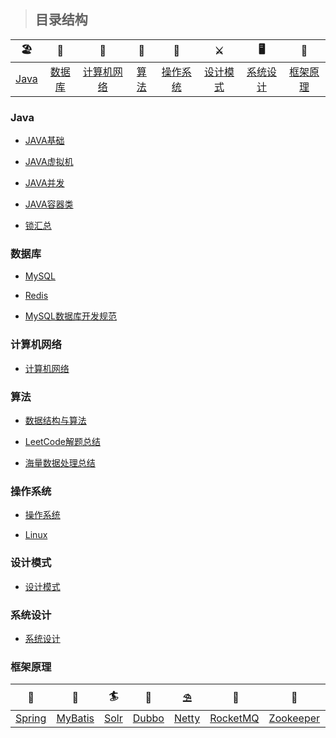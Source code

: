 > ## 目录结构



| 🏖  | 🌁| 📮 | 🌈 | 🚀 |⚔️ | 🖥 | 🚏 | 
| :--------: | :---------: | :---------: | :---------: | :---------: | :---------:| :---------: | :-------: | 
| [Java](#Java) | [数据库](#数据库)|[计算机网络](#计算机网络) | [算法](#算法) |[操作系统](#操作系统)|[设计模式](#设计模式)| [系统设计](#系统设计)|[框架原理](#框架原理)|


### Java

-  [JAVA基础](https://github.com/zaiyunduan123/Java-Interview/blob/master/notes/java/Java%E5%9F%BA%E7%A1%80.md)

-  [JAVA虚拟机](https://github.com/zaiyunduan123/Java-Interview/blob/master/notes/java/Java%E8%99%9A%E6%8B%9F%E6%9C%BA.md)

-  [JAVA并发](https://github.com/zaiyunduan123/Java-Interview/blob/master/notes/java/Java%E5%B9%B6%E5%8F%91.md)

-  [JAVA容器类](https://github.com/zaiyunduan123/Java-Interview/blob/master/notes/java/Java%E5%AE%B9%E5%99%A8.md)

-  [锁汇总](https://github.com/zaiyunduan123/Java_ecosystem/blob/master/doc/lock.md)

### 数据库
-  [MySQL](https://github.com/zaiyunduan123/Java-Interview/blob/master/notes/database/MySQL.md)

-  [Redis](https://github.com/zaiyunduan123/Java-Interview/blob/master/notes/database/Redis.md)

-  [MySQL数据库开发规范](https://github.com/zaiyunduan123/Java-Interview/blob/master/notes/database/DataBaseDesign.md)

### 计算机网络
-  [计算机网络](https://github.com/zaiyunduan123/Java-Interview/blob/master/notes/network/Computer-Network.md)
   
### 算法 
-  [数据结构与算法](https://github.com/zaiyunduan123/Java-Interview/blob/master/notes/algorithms/DataStructures-Algorithms.md)

-  [LeetCode解题总结](https://github.com/zaiyunduan123/leetcode-java)

-  [海量数据处理总结](https://github.com/zaiyunduan123/Java-Interview/blob/master/notes/algorithms/Big-Data.md)

### 操作系统
-  [操作系统](https://github.com/zaiyunduan123/Java-Interview/blob/master/notes/os/Operating-System.md)

-  [Linux](https://github.com/zaiyunduan123/Java-Interview/blob/master/notes/os/Linux.md)

### 设计模式
-  [设计模式](https://github.com/zaiyunduan123/Java-Interview/blob/master/notes/design/Design-Patterns.md)

### 系统设计
-  [系统设计](https://github.com/zaiyunduan123/Java-Interview/blob/master/notes/scene/Scene-Design.md)

### 框架原理
| 🧐 | 🥇 | 🏄 | 🌈 | ⛱ |️ 🚀 | 🎯 | 🍻 | 🦄|
| :--------: | :---------: | :---------: | :---------: | :---------: | :---------:| :---------: | :-------: | :-------: | 
|  [Spring](https://github.com/zaiyunduan123/Java-Interview/blob/master/notes/framework/Spring.md) | [MyBatis](https://github.com/zaiyunduan123/Java-Interview/blob/master/notes/framework/MyBatis.md) |[Solr](https://github.com/zaiyunduan123/Java-Interview/blob/master/notes/framework/Solr.md) |  [Dubbo](https://github.com/zaiyunduan123/Java-Interview/blob/master/notes/framework/Dubbo.md) |  [Netty](https://github.com/zaiyunduan123/Java-Interview/blob/master/notes/framework/netty.md)|[RocketMQ]()|[Zookeeper]()|[Nginx](https://github.com/zaiyunduan123/Java-Interview/blob/master/notes/framework/Nginx.md)|[Tomcat]()|

